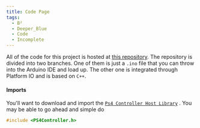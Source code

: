 ```yaml
---
title: Code Page
tags:
  - B²
  - Deeper_Blue
  - Code
  - Incomplete
---
```

All of the code for this project is hosted at [this repository](https://github.com/BengalBots-LSU/Deeper-Blue). 
The repository is divided into two branches. One of them is just a `.ino` file that you can throw into the Arduino IDE and load up. The other one is integrated through Platform IO and is based on `C++`.

#### Imports

You'll want to download and import the [`Ps4 Controller Host Library`](https://github.com/pablomarquez76/PS4_Controller_Host) . You may be able to go ahead and simple do

```cpp
#include <PS4Controller.h>
```
